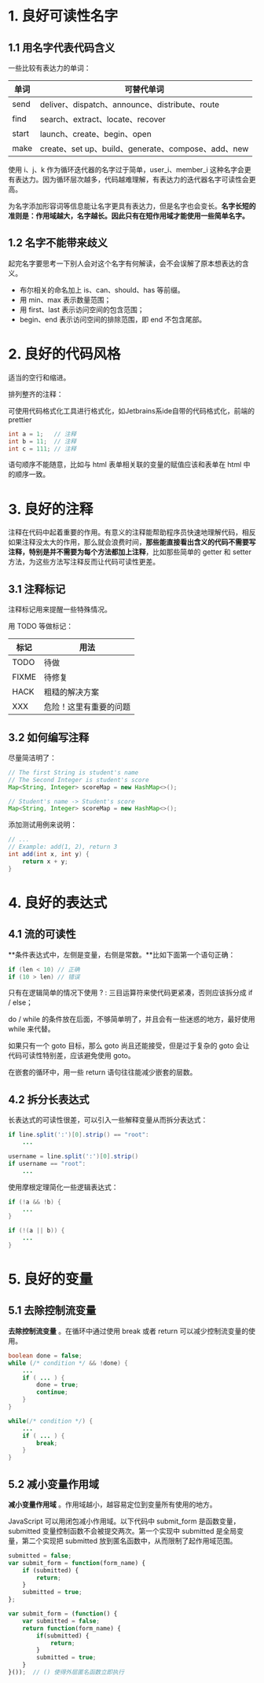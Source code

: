 # 1. 良好可读性名字

## 1.1 用名字代表代码含义

一些比较有表达力的单词：

| 单词    | 可替代单词                                        |
| ----- | -------------------------------------------- |
| send  | deliver、dispatch、announce、distribute、route   |
| find  | search、extract、locate、recover                |
| start | launch、create、begin、open                     |
| make  | create、set up、build、generate、compose、add、new |

使用 i、j、k 作为循环迭代器的名字过于简单，user_i、member_i 这种名字会更有表达力。因为循环层次越多，代码越难理解，有表达力的迭代器名字可读性会更高。

为名字添加形容词等信息能让名字更具有表达力，但是名字也会变长。**名字长短的准则是：作用域越大，名字越长。因此只有在短作用域才能使用一些简单名字。**



## 1.2 名字不能带来歧义

起完名字要思考一下别人会对这个名字有何解读，会不会误解了原本想表达的含义。

- 布尔相关的命名加上 is、can、should、has 等前缀。
- 用 min、max 表示数量范围；
- 用 first、last 表示访问空间的包含范围；
- begin、end 表示访问空间的排除范围，即 end 不包含尾部。



# 2. 良好的代码风格

适当的空行和缩进。

排列整齐的注释：

可使用代码格式化工具进行格式化，如Jetbrains系ide自带的代码格式化，前端的prettier

```java
int a = 1;   // 注释
int b = 11;  // 注释
int c = 111; // 注释
```



语句顺序不能随意，比如与 html 表单相关联的变量的赋值应该和表单在 html 中的顺序一致。



# 3. 良好的注释

注释在代码中起着重要的作用。有意义的注释能帮助程序员快速地理解代码，相反如果注释没太大的作用，那么就会浪费时间，**那些能直接看出含义的代码不需要写注释，特别是并不需要为每个方法都加上注释**，比如那些简单的 getter 和 setter 方法，为这些方法写注释反而让代码可读性更差。



## 3.1 注释标记

注释标记用来提醒一些特殊情况。

用 TODO 等做标记：

| 标记  | 用法                   |
| ----- | ---------------------- |
| TODO  | 待做                   |
| FIXME | 待修复                 |
| HACK  | 粗糙的解决方案         |
| XXX   | 危险！这里有重要的问题 |



## 3.2 如何编写注释

尽量简洁明了：

```java
// The first String is student's name
// The Second Integer is student's score
Map<String, Integer> scoreMap = new HashMap<>();
```



```java
// Student's name -> Student's score
Map<String, Integer> scoreMap = new HashMap<>();
```

添加测试用例来说明：

```java
// ...
// Example: add(1, 2), return 3
int add(int x, int y) {
    return x + y;
}
```



# 4. 良好的表达式

## 4.1 流的可读性

**条件表达式中，左侧是变量，右侧是常数。**比如下面第一个语句正确：

```java
if (len < 10) // 正确
if (10 > len) // 错误
```

只有在逻辑简单的情况下使用 ? : 三目运算符来使代码更紧凑，否则应该拆分成 if / else；

do / while 的条件放在后面，不够简单明了，并且会有一些迷惑的地方，最好使用 while 来代替。

如果只有一个 goto 目标，那么 goto 尚且还能接受，但是过于复杂的 goto 会让代码可读性特别差，应该避免使用 goto。

在嵌套的循环中，用一些 return 语句往往能减少嵌套的层数。



## 4.2 拆分长表达式

长表达式的可读性很差，可以引入一些解释变量从而拆分表达式：

```java
if line.split(':')[0].strip() == "root":
    ...
```



```java
username = line.split(':')[0].strip()
if username == "root":
    ...
```



使用摩根定理简化一些逻辑表达式：

```java
if (!a && !b) {
    ...
}
```



```java
if (!(a || b)) {
    ...
}
```



# 5. 良好的变量

## 5.1 去除控制流变量

**去除控制流变量** 。在循环中通过使用 break 或者 return 可以减少控制流变量的使用。

```java
boolean done = false;
while (/* condition */ && !done) {
    ...
    if ( ... ) {
        done = true;
        continue;
    }
}
```



```java
while(/* condition */) {
    ...
    if ( ... ) {
        break;
    }
}
```



## 5.2 减小变量作用域

**减小变量作用域** 。作用域越小，越容易定位到变量所有使用的地方。

JavaScript 可以用闭包减小作用域。以下代码中 submit_form 是函数变量，submitted 变量控制函数不会被提交两次。第一个实现中 submitted 是全局变量，第二个实现把 submitted 放到匿名函数中，从而限制了起作用域范围。

```javascript
submitted = false;
var submit_form = function(form_name) {
    if (submitted) {
        return;
    }
    submitted = true;
};
```



```javascript
var submit_form = (function() {
    var submitted = false;
    return function(form_name) {
        if(submitted) {
            return;
        }
        submitted = true;
    }
}());  // () 使得外层匿名函数立即执行
```